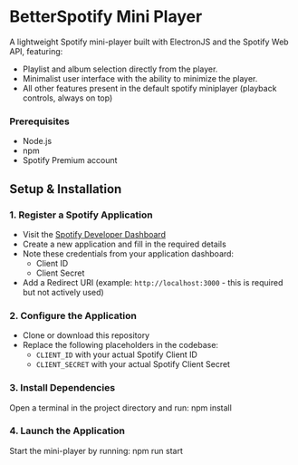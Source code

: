 # BetterSpotify Mini Player

A lightweight Spotify mini-player built with ElectronJS and the Spotify Web API, featuring:
- Playlist and album selection directly from the player.
- Minimalist user interface with the ability to minimize the player.
- All other features present in the default spotify miniplayer (playback controls, always on top)

### Prerequisites
- Node.js
- npm
- Spotify Premium account

## Setup & Installation

### 1. Register a Spotify Application
- Visit the [Spotify Developer Dashboard](https://developer.spotify.com/dashboard/applications)
- Create a new application and fill in the required details
- Note these credentials from your application dashboard:
  - Client ID
  - Client Secret
- Add a Redirect URI (example: `http://localhost:3000` - this is required but not actively used)

### 2. Configure the Application
- Clone or download this repository
- Replace the following placeholders in the codebase:
  - `CLIENT_ID` with your actual Spotify Client ID
  - `CLIENT_SECRET` with your actual Spotify Client Secret

### 3. Install Dependencies
Open a terminal in the project directory and run:
npm install

### 4. Launch the Application
Start the mini-player by running:
npm run start
